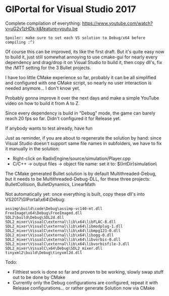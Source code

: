 # GlPortal for Visual Studio 2017

Complete compilation of everything: https://www.youtube.com/watch?v=uG2y1zHDk-k&feature=youtu.be

    Spoiler: make sure to set each VS solution to Debug/x64 before compiling :^)

Of course this can be improved, its like the first draft. But it's quite easy now to build it, just still somewhat annoying to use cmake-gui for nearly every dependency and drag/drop it on Visual Studio to build it, then copy dll's, fix the /MTT setting for the 3 Bullet projects.

I have too little CMake experience so far, probably it can be all simplified and configured with one CMake script, so nearly no user interaction is needed anymore... I don't know yet.

Probably gonna improve it over the next days and make a simple YouTube video on how to build it from A to Z.

Since every dependency is build in "Debug" mode, the game can barely reach 20 fps so far. Didn't configured it for Release yet.

If anybody wants to test already, have fun


Just as reminder, if you are about to regenerate the solution by hand: since Visual Studio doesn't support same file names in subfolders, we have to fix it manually in the solution:
 - Right-click on RadixEngine/source/simulation/Player.cpp
 - C/C++ -> output files -> object file name: set it to: $(IntDir)simulation\

 
 
The CMake generated Bullet solution is by default Multithreaded-Debug, but it needs to be Multithreaded-Debug-DLL, for these three projects: BulletCollision, BulletDynamics, LinearMath
 
 
 
Not automatically yet: once everything is built, copy these dll's into VS2017\GlPortal\x64\Debug:

	assimp\build\code\Debug\assimp-vc140-mt.dll
	FreeImage\x64\Debug\FreeImaged.dll
	SDL2\build\Debug\SDL2d.dll
	SDL2_mixer\VisualC\external\lib\x64\libFLAC-8.dll
	SDL2_mixer\VisualC\external\lib\x64\libmodplug-1.dll
	SDL2_mixer\VisualC\external\lib\x64\libmpg123-0.dll
	SDL2_mixer\VisualC\external\lib\x64\libogg-0.dll
	SDL2_mixer\VisualC\external\lib\x64\libvorbis-0.dll
	SDL2_mixer\VisualC\external\lib\x64\libvorbisfile-3.dll
	SDL2_mixer\VisualC\x64\Debug\SDL2_mixer.dll
	tinyxml2\build\Debug\tinyxml2d.dll

Todo:
 - Filthiest work is done so far and proven to be working, slowly swap stuff out to be done by CMake
 - Currently only the Debug configurations are configured, repeat it with Release configurations... or rather generate Solution now via CMake
